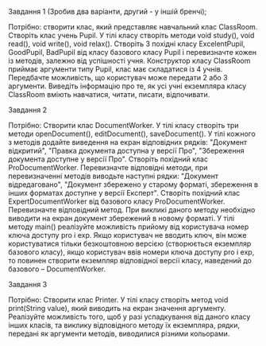 Завдання 1 (Зробив два варіанти, другий - у іншій бренчі);

Потрібно: створити клас, який представляє навчальний клас ClassRoom. Створіть клас учень Pupil. У тілі класу створіть методи void study(), void read(), void write(), void relax(). Створіть 3 похідні класу ExcelentPupil, GoodPupil, BadPupil від класу базового класу Pupil і перевизначте кожен із методів, залежно від успішності учня. Конструктор класу ClassRoom приймає аргументи типу Pupil, клас має складатися із 4 учнів. Передбачте можливість, що користувач може передати 2 або 3 аргументи. Виведіть інформацію про те, як усі учні екземпляра класу ClassRoom вміють навчатися, читати, писати, відпочивати.

Завдання 2

Потрібно: Створити клас DocumentWorker. У тілі класу створіть три методи openDocument(), editDocument(), saveDocument(). У тілі кожного з методів додайте виведення на екран відповідних рядків: "Документ відкритий", "Правка документа доступна у версії Про", "Збереження документа доступне у версії Про". Створіть похідний клас ProDocumentWorker. Перевизначте відповідні методи, при перевизначенні методів виводьте наступні рядки: "Документ відредаговано", "Документ збережено у старому форматі, збереження в інших форматах доступне у версії Експерт". Створіть похідний клас ExpertDocumentWorker від базового класу ProDocumentWorker. Перевизначте відповідний метод. При викликі даного методу необхідно виводити на екран документ збережений в новому форматі. У тілі методу main() реалізуйте можливість прийому від користувача номер ключа доступу pro і exp. Якщо користувач не вводить ключ, він може користуватися тільки безкоштовною версією (створюється екземпляр базового класу), якщо користувач ввів номери ключа доступу pro і exp, то повинен створити екземпляр відповідної версії класу, наведений до базового – DocumentWorker.

Завдання 3

Потрібно: Створити клас Printer. У тілі класу створіть метод void print(String value), який виводить на екран значення аргументу. Реалізуйте можливість того, щоб у разі успадкування від даного класу інших класів, та виклику відповідного методу їх екземпляра, рядки, передані як аргументи методів, виводилися різними кольорами.